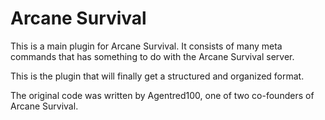 Arcane Survival
===============

This is a main plugin for Arcane Survival.  It consists of many meta commands
that has something to do with the Arcane Survival server.

This is the plugin that will finally get a structured and organized format.

The original code was written by Agentred100, one of two co-founders of Arcane
Survival.
